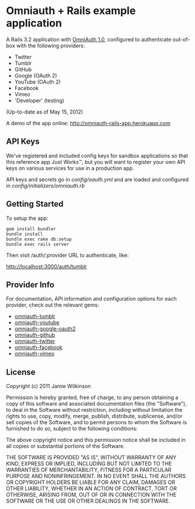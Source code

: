 Omniauth + Rails example application
==================================

A Rails 3.2 application with [OmniAuth 1.0](http://github.com/intridea/omniauth),
configured to authenticate out-of-box with the following providers:


* Twitter
* Tumblr
* GitHub
* Google (OAuth 2)
* YouTube (OAuth 2)
* Facebook
* Vimeo
* 'Developer' (testing)

(Up-to-date as of May 15, 2012)

A demo of the app online: <http://omniauth-rails-app.herokuapp.com>


API Keys
---------------

We've registered and included config keys for sandbox applications so that this reference app Just Works™,
but you will want to register your own API keys on various services for use in a production app.

API keys and secrets go in *config/oauth.yml* and are loaded and configured in *config/initializers/omniauth.rb*

Getting Started
---------------

To setup the app:

    gem install bundler
    bundle install
    bundle exec rake db:setup
    bundle exec rails server

Then visit /auth/:provider URL to authenticate, like:

<http://localhost:3000/auth/tumblr>

Provider Info
-------------

For documentation, API information and configuration options for each provider, check out the relevant gems:

* [omniauth-tumblr](https://github.com/jamiew/omniauth-tumblr)
* [omniauth-youtube](https://github.com/jamiew/omniauth-youtube)
* [omniauth-google-oauth2](https://github.com/zquestz/omniauth-google-oauth2)
* [omniauth-github](https://github.com/intridea/omniauth-github)
* [omniauth-twitter](https://github.com/arunagw/omniauth-twitter)
* [omniauth-facebook](https://github.com/mkdynamic/omniauth-facebook)
* [omniauth-vimeo](https://github.com/lomography/omniauth-vimeo)


License
-------

Copyright (c) 2011 Jamie Wilkinson

Permission is hereby granted, free of charge, to any person obtaining a copy of this software and associated documentation files (the "Software"), to deal in the Software without restriction, including without limitation the rights to use, copy, modify, merge, publish, distribute, sublicense, and/or sell copies of the Software, and to permit persons to whom the Software is furnished to do so, subject to the following conditions:

The above copyright notice and this permission notice shall be included in all copies or substantial portions of the Software.

THE SOFTWARE IS PROVIDED "AS IS", WITHOUT WARRANTY OF ANY KIND, EXPRESS OR IMPLIED, INCLUDING BUT NOT LIMITED TO THE WARRANTIES OF MERCHANTABILITY, FITNESS FOR A PARTICULAR PURPOSE AND NONINFRINGEMENT. IN NO EVENT SHALL THE AUTHORS OR COPYRIGHT HOLDERS BE LIABLE FOR ANY CLAIM, DAMAGES OR OTHER LIABILITY, WHETHER IN AN ACTION OF CONTRACT, TORT OR OTHERWISE, ARISING FROM, OUT OF OR IN CONNECTION WITH THE SOFTWARE OR THE USE OR OTHER DEALINGS IN THE SOFTWARE.
